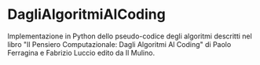 # DagliAlgoritmiAlCoding
Implementazione in Python dello pseudo-codice degli algoritmi descritti nel libro "Il Pensiero Computazionale: Dagli Algoritmi Al Coding" di Paolo Ferragina e Fabrizio Luccio edito da Il Mulino.
